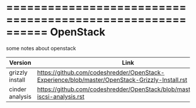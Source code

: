 ==========================================================
  OpenStack
==========================================================

some notes about openstack

Version       | Link                  |
------------- | --------------------- | 
grizzly install | https://github.com/codeshredder/OpenStack-Experience/blob/master/OpenStack-Grizzly-Install.rst |
cinder analysis | https://github.com/codeshredder/OpenStack/blob/master/cinder-iscsi-analysis.rst |


